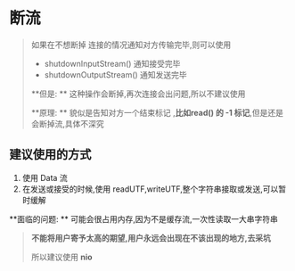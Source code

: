 # 断流

>   如果在不想断掉 连接的情况通知对方传输完毕,则可以使用
>
>   *   shutdownInputStream()  通知接受完毕
>   *   shutdownOutputStream()  通知发送完毕
>
>   **但是: ** 这种操作会断掉,再次连接会出问题,所以不建议使用
>
>   **原理: ** 貌似是告知对方一个结束标记 ,**比如read() 的 -1 标记**,但是还是会断掉流,具体不深究

## 建议使用的方式

1.  使用 Data 流
2.  在发送或接受的时候,使用 readUTF,writeUTF,整个字符串接取或发送,可以暂时缓解

**面临的问题: ** 可能会很占用内存,因为不是缓存流,一次性读取一大串字符串

>   **不能将用户寄予太高的期望,用户永远会出现在不该出现的地方,去采坑**
>
>   所以建议使用 **nio**